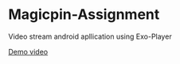 # Magicpin-Assignment
Video stream android apllication using Exo-Player

[Demo video](https://drive.google.com/open?id=11hpfsSz9v3a--ifdR_tEMopfAmUfM8cF)
